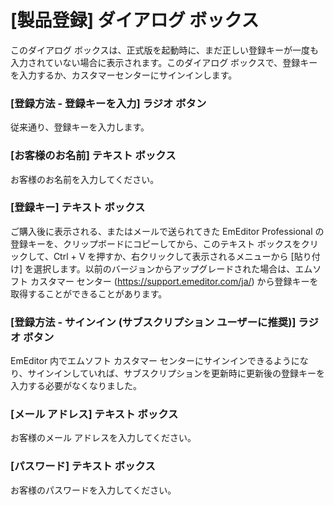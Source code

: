 # \[製品登録\] ダイアログ ボックス

このダイアログ ボックスは、正式版を起動時に、まだ正しい登録キーが一度も入力されていない場合に表示されます。このダイアログ
ボックスで、登録キーを入力するか、カスタマーセンターにサインインします。

### \[登録方法 \- 登録キーを入力\] ラジオ ボタン

従来通り、登録キーを入力します。

### \[お客様のお名前\] テキスト ボックス

お客様のお名前を入力してください。

### \[登録キー\] テキスト ボックス

ご購入後に表示される、またはメールで送られてきた EmEditor Professional の登録キーを、クリップボードにコピーしてから、このテキスト ボックスをクリックして、Ctrl + V を押すか、右クリックして表示されるメニューから \[貼り付け\] を選択します。以前のバージョンからアップグレードされた場合は、エムソフト
カスタマー センター (https://support.emeditor.com/ja/) から登録キーを取得することができることがあります。

### \[登録方法 \- サインイン (サブスクリプション ユーザーに推奨)\] ラジオ ボタン

EmEditor 内でエムソフト カスタマー センターにサインインできるようになり、サインインしていれば、サブスクリプションを更新時に更新後の登録キーを入力する必要がなくなりました。

### \[メール アドレス\] テキスト ボックス

お客様のメール アドレスを入力してください。

### \[パスワード\] テキスト ボックス

お客様のパスワードを入力してください。

